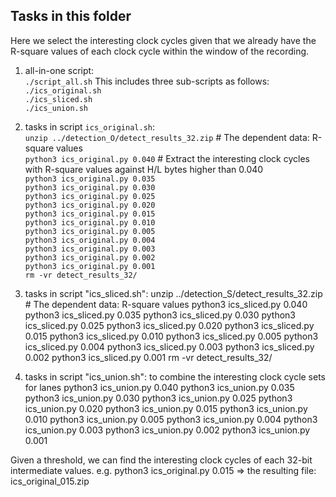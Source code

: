 ## Tasks in this folder

Here we select the interesting clock cycles given that we already have the R-square values of each clock cycle within the window of the recording.

1. all-in-one script:  
	`./script_all.sh`
   This includes three sub-scripts as follows:
   	`./ics_original.sh`  
	`./ics_sliced.sh`  
	`./ics_union.sh`  

3. tasks in script `ics_original.sh`:  
	`unzip ../detection_O/detect_results_32.zip` # The dependent data: R-square values  
	`python3 ics_original.py 0.040` # Extract the interesting clock cycles with R-square values against H/L bytes higher than 0.040   
	`python3 ics_original.py 0.035`  
	`python3 ics_original.py 0.030`  
	`python3 ics_original.py 0.025`  
	`python3 ics_original.py 0.020`  
	`python3 ics_original.py 0.015`  
	`python3 ics_original.py 0.010`  
	`python3 ics_original.py 0.005`  
	`python3 ics_original.py 0.004`  
	`python3 ics_original.py 0.003`  
	`python3 ics_original.py 0.002`  
	`python3 ics_original.py 0.001`  
	`rm -vr detect_results_32/`  

4. tasks in script "ics_sliced.sh":
        unzip ../detection_S/detect_results_32.zip # The dependent data: R-square values
        python3 ics_sliced.py 0.040
        python3 ics_sliced.py 0.035
        python3 ics_sliced.py 0.030
        python3 ics_sliced.py 0.025
        python3 ics_sliced.py 0.020
        python3 ics_sliced.py 0.015
        python3 ics_sliced.py 0.010
        python3 ics_sliced.py 0.005
        python3 ics_sliced.py 0.004
        python3 ics_sliced.py 0.003
        python3 ics_sliced.py 0.002
        python3 ics_sliced.py 0.001
        rm -vr detect_results_32/

5. tasks in script "ics_union.sh": to combine the interesting clock cycle sets for lanes
	python3 ics_union.py 0.040
	python3 ics_union.py 0.035
	python3 ics_union.py 0.030
	python3 ics_union.py 0.025
	python3 ics_union.py 0.020
	python3 ics_union.py 0.015
	python3 ics_union.py 0.010
	python3 ics_union.py 0.005
	python3 ics_union.py 0.004
	python3 ics_union.py 0.003
	python3 ics_union.py 0.002
	python3 ics_union.py 0.001

Given a threshold, we can find the interesting clock cycles of each 32-bit intermediate values.
e.g. python3 ics_original.py 0.015 => the resulting file: ics_original_015.zip

